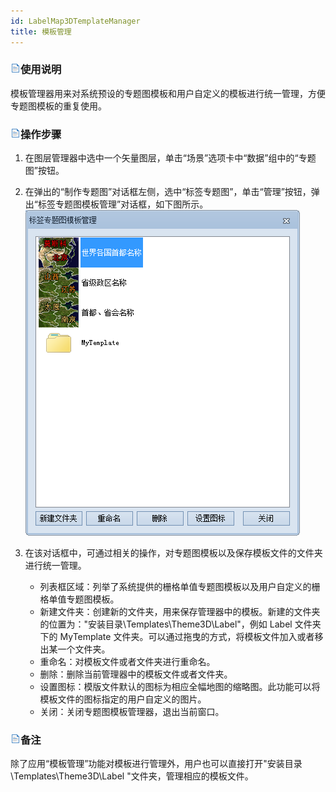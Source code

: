 ```yaml
---
id: LabelMap3DTemplateManager
title: 模板管理  
---  
```

### ![](../../img/read.gif)使用说明

模板管理器用来对系统预设的专题图模板和用户自定义的模板进行统一管理，方便专题图模板的重复使用。

### ![](../../img/read.gif)操作步骤

1. 在图层管理器中选中一个矢量图层，单击“场景”选项卡中“数据”组中的“专题图”按钮。
2. 在弹出的“制作专题图”对话框左侧，选中“标签专题图”，单击“管理”按钮，弹出“标签专题图模板管理”对话框，如下图所示。     
![](img/LableTemplateManagerDia.png)  

3. 在该对话框中，可通过相关的操作，对专题图模板以及保存模板文件的文件夹进行统一管理。 
    * 列表框区域：列举了系统提供的栅格单值专题图模板以及用户自定义的栅格单值专题图模板。
    * 新建文件夹：创建新的文件夹，用来保存管理器中的模板。新建的文件夹的位置为："安装目录\Templates\Theme3D\Label\"，例如 Label 文件夹下的 MyTemplate 文件夹。可以通过拖曳的方式，将模板文件加入或者移出某一个文件夹。
    * 重命名：对模板文件或者文件夹进行重命名。
    * 删除：删除当前管理器中的模板文件或者文件夹。
    * 设置图标：模版文件默认的图标为相应全幅地图的缩略图。此功能可以将模板文件的图标指定的用户自定义的图片。
    * 关闭：关闭专题图模板管理器，退出当前窗口。

### ![](../../img/read.gif)备注

除了应用“模板管理”功能对模板进行管理外，用户也可以直接打开"安装目录\Templates\Theme3D\Label "文件夹，管理相应的模板文件。





